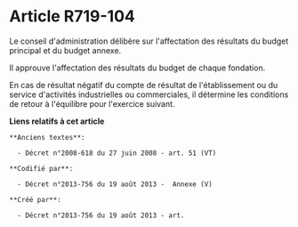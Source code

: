 # Article R719-104

Le conseil d'administration délibère sur l'affectation des résultats du budget principal et du budget annexe.

Il approuve l'affectation des résultats du budget de chaque fondation.

En cas de résultat négatif du compte de résultat de l'établissement ou du service d'activités industrielles ou commerciales,
il détermine les conditions de retour à l'équilibre pour l'exercice suivant.

**Liens relatifs à cet article**

	**Anciens textes**:

	  - Décret n°2008-618 du 27 juin 2008 - art. 51 (VT)

	**Codifié par**:

	  - Décret n°2013-756 du 19 août 2013 -  Annexe (V)

	**Créé par**:

	  - Décret n°2013-756 du 19 août 2013 - art.
